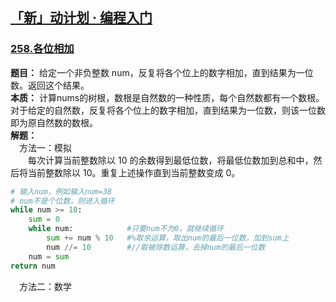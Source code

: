 ## [「新」动计划 · 编程入门](https://leetcode.cn/studyplan/primers-list/)

### [258.各位相加](https://leetcode.cn/problems/add-digits/description/?envType=study-plan-v2&envId=primers-list)
**题目：** 给定一个非负整数 num，反复将各个位上的数字相加，直到结果为一位数。返回这个结果。  
**本质：** 计算nums的树根，数根是自然数的一种性质，每个自然数都有一个数根。对于给定的自然数，反复将各个位上的数字相加，直到结果为一位数，则该一位数即为原自然数的数根。  
**解题：**  
&ensp;&ensp;方法一：模拟  
&ensp;&ensp;&ensp;&ensp;每次计算当前整数除以 10 的余数得到最低位数，将最低位数加到总和中，然后将当前整数除以 10。重复上述操作直到当前整数变成 0。
```python
# 输入num，例如输入num=38
# num不是个位数，则进入循环
while num >= 10:
    sum = 0
    while num:            #只要num不为0，就继续循环
        sum += num % 10   #%取余运算，取出num的最后一位数，加到sum上
        num //= 10        #//取被除数运算，去掉num的最后一位数
    num = sum
return num
```
&ensp;&ensp;方法二：数学
&ensp;&ensp;&ensp;&ensp;
